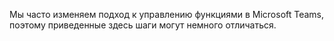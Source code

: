Мы часто изменяем подход к управлению функциями в Microsoft Teams, поэтому приведенные здесь шаги могут немного отличаться.
